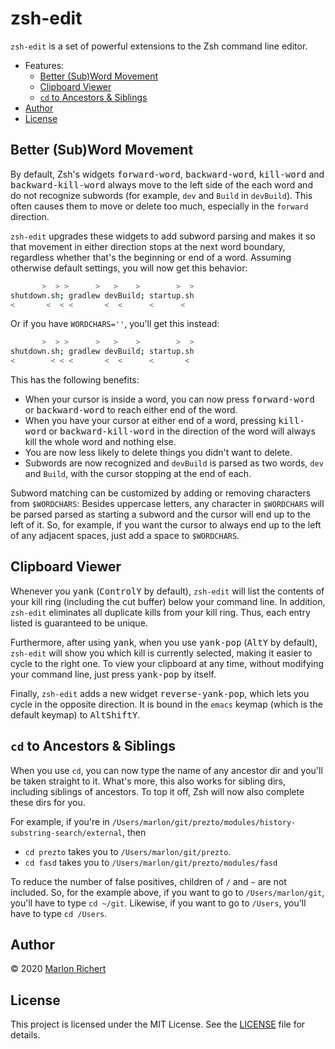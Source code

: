 # zsh-edit
`zsh-edit` is a set of powerful extensions to the Zsh command line editor.

* Features:
  * [Better (Sub)Word Movement](#better-subword-movement)
  * [Clipboard Viewer](#clipboard-viewer)
  * [`cd` to Ancestors & Siblings](#cd-to-ancestors--siblings)
* [Author](#author)
* [License](#license)

## Better (Sub)Word Movement
By default, Zsh's widgets <kbd>forward-word</kbd>, <kbd>backward-word</kbd>, <kbd>kill-word</kbd>
and <kbd>backward-kill-word</kbd> always move to the left side of the each word and do not
recognize subwords (for example, `dev` and `Build` in `devBuild`). This often causes them to move
or delete too much, especially in the `forward` direction.

`zsh-edit` upgrades these widgets to add subword parsing and makes it so that movement in either
direction stops at the next word boundary, regardless whether that's the beginning or end of a
word. Assuming otherwise default settings, you will now get this behavior:

```zsh
       >  > >      >   >    >        >  >
shutdown.sh; gradlew devBuild; startup.sh
<       <  < <       <  <      <      <
```

Or if you have `WORDCHARS=''`, you'll get this instead:

```zsh
       >  > >      >   >    >        >  >
shutdown.sh; gradlew devBuild; startup.sh
<        < < <       <  <      <       <
```

This has the following benefits:
* When your cursor is inside a word, you can now press <kbd>forward-word</kbd> or
  <kbd>backward-word</kbd> to reach either end of the word.
* When you have your cursor at either end of a word, pressing <kbd>kill-word</kbd> or
  <kbd>backward-kill-word</kbd> in the direction of the word will always kill the whole word and
  nothing else.
* You are now less likely to delete things you didn't want to delete.
* Subwords are now recognized and `devBuild` is parsed as two words, `dev` and `Build`, with the
  cursor stopping at the end of each.

Subword matching can be customized by adding or removing characters from `$WORDCHARS`: Besides
uppercase letters, any character in `$WORDCHARS` will be parsed parsed as starting a subword and
the cursor will end up to the left of it. So, for example, if you want the cursor to always end up
to the left of any adjacent spaces, just add a space to `$WORDCHARS`.

## Clipboard Viewer
Whenever you <kbd>yank</kbd> (<kbd>Control</kbd><kbd>Y</kbd> by default), `zsh-edit` will list the
contents of your kill ring (including the cut buffer) below your command line. In addition,
`zsh-edit` eliminates all duplicate kills from your kill ring. Thus, each entry listed is
 guaranteed to be unique.

Furthermore, after using <kbd>yank</kbd>, when you use <kbd>yank-pop</kbd>
(<kbd>Alt</kbd><kbd>Y</kbd> by default), `zsh-edit` will show you which kill is currently selected,
making it easier to cycle to the right one. To view your clipboard at any time, without modifying
your command line, just press <kbd>yank-pop</kbd> by itself.

Finally, `zsh-edit` adds a new widget <kbd>reverse-yank-pop</kbd>, which lets you cycle in the
opposite direction. It is bound in the `emacs` keymap (which is the default keymap) to
<kbd>Alt</kbd><kbd>Shift</kbd><kbd>Y</kbd>.

## `cd` to Ancestors & Siblings
When you use `cd`, you can now type the name of any ancestor dir and you'll be taken straight to
it. What's more, this also works for sibling dirs, including siblings of ancestors. To top it off,
Zsh will now also complete these dirs for you.

For example, if you're in `/Users/marlon/git/prezto/modules/history-substring-search/external`,
then
* `cd prezto` takes you to `/Users/marlon/git/prezto`.
* `cd fasd` takes you to `/Users/marlon/git/prezto/modules/fasd`

To reduce the number of false positives, children of `/` and `~` are not included. So, for the
example above, if you want to go to `/Users/marlon/git`, you'll have to type `cd ~/git`. Likewise,
if you want to go to `/Users`, you'll have to type `cd /Users`.

## Author
© 2020 [Marlon Richert](https://github.com/marlonrichert)

## License
This project is licensed under the MIT License. See the [LICENSE](LICENSE) file for details.
